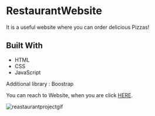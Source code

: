 # RestaurantWebsite

<!DOCTYPE html>
<html lang="en">
<head>
    <meta charset="UTF-8">
</head>
<body>
    
  <p>It is a useful website where you can order delicious Pizzas!</p>
<h2 id="built-with">Built With</h2>
  <ul>
    <li>HTML</li>
    <li>CSS</li>
    <li>JavaScript</li>
  </ul>
  <p>Additional library : Boostrap</p>
  <p>You can reach to Website, when you are click <a href="https://restaurantwebbsite.netlify.app">HERE</a>.</p>

</body>
</html>

![reastaurantprojectgif](3Restaurant.gif)
